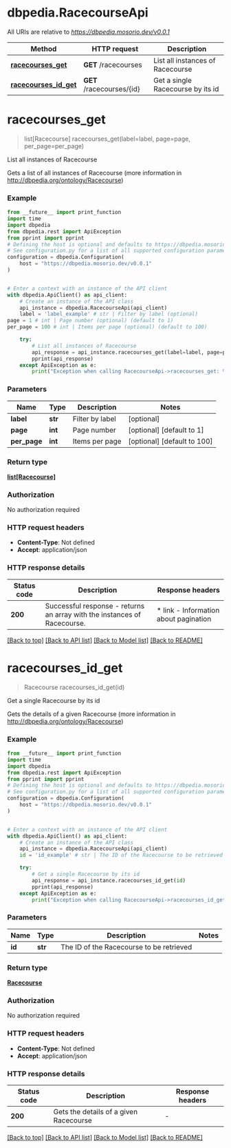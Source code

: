 # dbpedia.RacecourseApi

All URIs are relative to *https://dbpedia.mosorio.dev/v0.0.1*

Method | HTTP request | Description
------------- | ------------- | -------------
[**racecourses_get**](RacecourseApi.md#racecourses_get) | **GET** /racecourses | List all instances of Racecourse
[**racecourses_id_get**](RacecourseApi.md#racecourses_id_get) | **GET** /racecourses/{id} | Get a single Racecourse by its id


# **racecourses_get**
> list[Racecourse] racecourses_get(label=label, page=page, per_page=per_page)

List all instances of Racecourse

Gets a list of all instances of Racecourse (more information in http://dbpedia.org/ontology/Racecourse)

### Example

```python
from __future__ import print_function
import time
import dbpedia
from dbpedia.rest import ApiException
from pprint import pprint
# Defining the host is optional and defaults to https://dbpedia.mosorio.dev/v0.0.1
# See configuration.py for a list of all supported configuration parameters.
configuration = dbpedia.Configuration(
    host = "https://dbpedia.mosorio.dev/v0.0.1"
)


# Enter a context with an instance of the API client
with dbpedia.ApiClient() as api_client:
    # Create an instance of the API class
    api_instance = dbpedia.RacecourseApi(api_client)
    label = 'label_example' # str | Filter by label (optional)
page = 1 # int | Page number (optional) (default to 1)
per_page = 100 # int | Items per page (optional) (default to 100)

    try:
        # List all instances of Racecourse
        api_response = api_instance.racecourses_get(label=label, page=page, per_page=per_page)
        pprint(api_response)
    except ApiException as e:
        print("Exception when calling RacecourseApi->racecourses_get: %s\n" % e)
```

### Parameters

Name | Type | Description  | Notes
------------- | ------------- | ------------- | -------------
 **label** | **str**| Filter by label | [optional] 
 **page** | **int**| Page number | [optional] [default to 1]
 **per_page** | **int**| Items per page | [optional] [default to 100]

### Return type

[**list[Racecourse]**](Racecourse.md)

### Authorization

No authorization required

### HTTP request headers

 - **Content-Type**: Not defined
 - **Accept**: application/json

### HTTP response details
| Status code | Description | Response headers |
|-------------|-------------|------------------|
**200** | Successful response - returns an array with the instances of Racecourse. |  * link - Information about pagination <br>  |

[[Back to top]](#) [[Back to API list]](../README.md#documentation-for-api-endpoints) [[Back to Model list]](../README.md#documentation-for-models) [[Back to README]](../README.md)

# **racecourses_id_get**
> Racecourse racecourses_id_get(id)

Get a single Racecourse by its id

Gets the details of a given Racecourse (more information in http://dbpedia.org/ontology/Racecourse)

### Example

```python
from __future__ import print_function
import time
import dbpedia
from dbpedia.rest import ApiException
from pprint import pprint
# Defining the host is optional and defaults to https://dbpedia.mosorio.dev/v0.0.1
# See configuration.py for a list of all supported configuration parameters.
configuration = dbpedia.Configuration(
    host = "https://dbpedia.mosorio.dev/v0.0.1"
)


# Enter a context with an instance of the API client
with dbpedia.ApiClient() as api_client:
    # Create an instance of the API class
    api_instance = dbpedia.RacecourseApi(api_client)
    id = 'id_example' # str | The ID of the Racecourse to be retrieved

    try:
        # Get a single Racecourse by its id
        api_response = api_instance.racecourses_id_get(id)
        pprint(api_response)
    except ApiException as e:
        print("Exception when calling RacecourseApi->racecourses_id_get: %s\n" % e)
```

### Parameters

Name | Type | Description  | Notes
------------- | ------------- | ------------- | -------------
 **id** | **str**| The ID of the Racecourse to be retrieved | 

### Return type

[**Racecourse**](Racecourse.md)

### Authorization

No authorization required

### HTTP request headers

 - **Content-Type**: Not defined
 - **Accept**: application/json

### HTTP response details
| Status code | Description | Response headers |
|-------------|-------------|------------------|
**200** | Gets the details of a given Racecourse |  -  |

[[Back to top]](#) [[Back to API list]](../README.md#documentation-for-api-endpoints) [[Back to Model list]](../README.md#documentation-for-models) [[Back to README]](../README.md)

